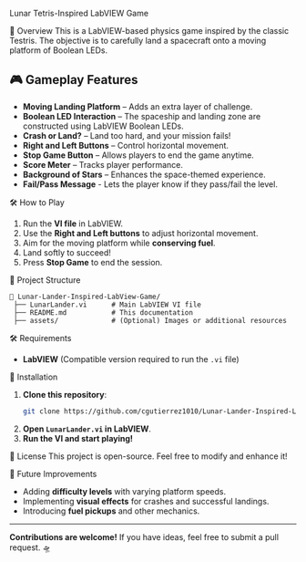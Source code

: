 Lunar Tetris-Inspired LabVIEW Game

🚀 Overview
This is a LabVIEW-based physics game inspired by the classic Testris. The objective is to carefully land a spacecraft onto a moving platform of Boolean LEDs.

## 🎮 Gameplay Features
- **Moving Landing Platform** – Adds an extra layer of challenge.
- **Boolean LED Interaction** – The spaceship and landing zone are constructed using LabVIEW Boolean LEDs.
- **Crash or Land?** – Land too hard, and your mission fails!
- **Right and Left Buttons** – Control horizontal movement.
- **Stop Game Button** – Allows players to end the game anytime.
- **Score Meter** – Tracks player performance.
- **Background of Stars** – Enhances the space-themed experience.
- **Fail/Pass Message** - Lets the player know if they pass/fail the level. 

🛠 How to Play
1. Run the **VI file** in LabVIEW.
2. Use the **Right and Left buttons** to adjust horizontal movement.
3. Aim for the moving platform while **conserving fuel**.
4. Land softly to succeed!
5. Press **Stop Game** to end the session.

📂 Project Structure
```
📁 Lunar-Lander-Inspired-LabView-Game/
 ├── LunarLander.vi      # Main LabVIEW VI file
 ├── README.md           # This documentation
 ├── assets/             # (Optional) Images or additional resources
```

🛠 Requirements
- **LabVIEW** (Compatible version required to run the `.vi` file)

📌 Installation
1. **Clone this repository**:
   ```bash
   git clone https://github.com/cgutierrez1010/Lunar-Lander-Inspired-LabView-Game.git
   ```
2. **Open `LunarLander.vi` in LabVIEW**.
3. **Run the VI and start playing!**

📜 License
This project is open-source. Feel free to modify and enhance it!

🚀 Future Improvements
- Adding **difficulty levels** with varying platform speeds.
- Implementing **visual effects** for crashes and successful landings.
- Introducing **fuel pickups** and other mechanics.

---
**Contributions are welcome!** If you have ideas, feel free to submit a pull request. 🛸
